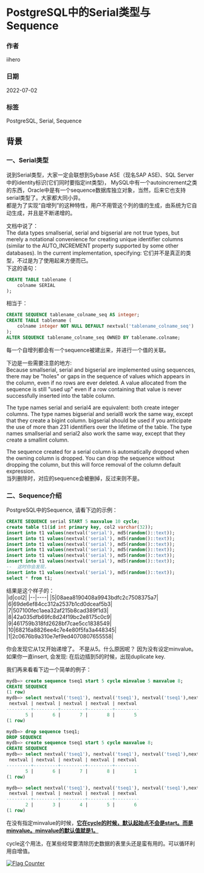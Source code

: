 # PostgreSQL中的Serial类型与Sequence

### 作者

iihero

### 日期

2022-07-02

### 标签

PostgreSQL, Serial, Sequence

## 背景

### 一、Serial类型

说到Serial类型，大家一定会联想到Sybase ASE（现名SAP ASE)、SQL Server中的identity标识(它们同时要指定int类型)， MySQL中有一个autoincrement之类的东西，Oracle中是有一个sequence数据库独立对象，当然，后来它也支持serial类型了。大家都大同小异。  
都是为了实现“自增列”的这种特性，用户不用管这个列的值的生成，由系统为它自动生成，并且是不断递增的。  

文档中说了：  
The data types smallserial, serial and bigserial are not true types, but merely a notational convenience for creating unique identifier columns (similar to the AUTO_INCREMENT property supported by some other databases). In the current implementation, specifying:
它们并不是真正的类型，不过是为了使用起来方便而已。  
下这的语句：   
```SQL
CREATE TABLE tablename (
    colname SERIAL
);
```
相当于：  
```SQL
CREATE SEQUENCE tablename_colname_seq AS integer;
CREATE TABLE tablename (
    colname integer NOT NULL DEFAULT nextval('tablename_colname_seq')
);
ALTER SEQUENCE tablename_colname_seq OWNED BY tablename.colname;
```
每一个自增列都会有一个sequence被建出来，并进行一个值的关联。

下边是一些需要注意的地方:  
Because smallserial, serial and bigserial are implemented using sequences, there may be "holes" or gaps in the sequence of values which appears in the column, even if no rows are ever deleted. A value allocated from the sequence is still "used up" even if a row containing that value is never successfully inserted into the table column.  

The type names serial and serial4 are equivalent: both create integer columns. The type names bigserial and serial8 work the same way, except that they create a bigint column. bigserial should be used if you anticipate the use of more than 231 identifiers over the lifetime of the table. The type names smallserial and serial2 also work the same way, except that they create a smallint column.  

The sequence created for a serial column is automatically dropped when the owning column is dropped. You can drop the sequence without dropping the column, but this will force removal of the column default expression.  
当列删除时，对应的sequence会被删掉，反过来则不是。  


### 二、Sequence介绍

PostgreSQL中的Sequence,  请看下边的示例：  

```SQL
CREATE SEQUENCE serial START 5 maxvalue 10 cycle;
create table t1(id int primary key, col2 varchar(32));
insert into t1 values(nextval('serial'), md5(random()::text));
insert into t1 values(nextval('serial'), md5(random()::text));
insert into t1 values(nextval('serial'), md5(random()::text));
insert into t1 values(nextval('serial'), md5(random()::text));
insert into t1 values(nextval('serial'), md5(random()::text));
insert into t1 values(nextval('serial'), md5(random()::text));
--  这时你会发现，
insert into t1 values(nextval('serial'), md5(random()::text));
select * from t1;
```
结果是这个样子的：  
|id|col2|
|--|----|
|5|08aea8190408a9943bdfc2c7508375a7|
|6|69de6ef84cc312a2537b1cd0dceaf5b3|
|7|507100fec1aea32af215b8cad389f1d3|
|8|42a035dfb69fc8d24f19bc2e8175c0c9|
|9|461759b318fd2628bf7cae5cc1838549|
|10|68216a8826ee4c7e4e80f5fa3a448345|
|1|2c0676b9a310e7ef9ed4070807655558|

你会发现它从1又开始递增了。 不是从5。什么原因呢？   因为没有设定minvalue。
如果你一直insert, 会发现: 在后边插到5的时候，出现duplicate key. 

我们再来看看下边一个简单的例子：  

```sql
mydb=> create sequence tseq1 start 5 cycle minvalue 5 maxvalue 8;
CREATE SEQUENCE
(1 row)
mydb=> select nextval('tseq1'), nextval('tseq1'), nextval('tseq1'),nextval('tseq1'),nextval('tseq1');
 nextval | nextval | nextval | nextval | nextval
---------+---------+---------+---------+---------
       5 |       6 |       7 |       8 |       5
(1 row)

mydb=> drop sequence tseq1;
DROP SEQUENCE
mydb=> create sequence tseq1 start 5 cycle maxvalue 8;
CREATE SEQUENCE
mydb=> select nextval('tseq1'), nextval('tseq1'), nextval('tseq1'),nextval('tseq1'),nextval('tseq1');
 nextval | nextval | nextval | nextval | nextval
---------+---------+---------+---------+---------
       5 |       6 |       7 |       8 |       1
(1 row)

mydb=> select nextval('tseq1'), nextval('tseq1'), nextval('tseq1'),nextval('tseq1'),nextval('tseq1');
 nextval | nextval | nextval | nextval | nextval
---------+---------+---------+---------+---------
       2 |       3 |       4 |       5 |       6
(1 row)

```

在没有指定minvalue的时候，**<u>它在cycle的时候，默认起始点不会是start。而是minvalue。minvalue的默认值就是1。</u>**

cycle这个用法，在某些经常要清除历史数据的表里头还是蛮有用的。可以循环利用自增值。

<a rel="nofollow"  href="https://info.flagcounter.com/tFcK"><img src="https://s11.flagcounter.com/countxl/tFcK/bg_FFFFFF/txt_000000/border_CCCCCC/columns_2/maxflags_10/viewers_0/labels_1/pageviews_1/flags_0/percent_0/" alt="Flag Counter" border="0" alt="Flag Counter"  border="0"></a> 